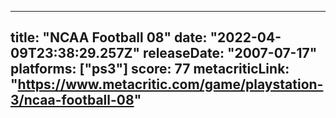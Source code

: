 
---
title: "NCAA Football 08"
date: "2022-04-09T23:38:29.257Z"
releaseDate: "2007-07-17"
platforms: ["ps3"]
score: 77
metacriticLink: "https://www.metacritic.com/game/playstation-3/ncaa-football-08"
---
